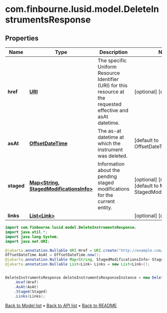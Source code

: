 # com.finbourne.lusid.model.DeleteInstrumentsResponse

## Properties

Name | Type | Description | Notes
------------ | ------------- | ------------- | -------------
**href** | [**URI**](URI.md) | The specific Uniform Resource Identifier (URI) for this resource at the requested effective and asAt datetime. | [optional] [default to URI]
**asAt** | [**OffsetDateTime**](OffsetDateTime.md) | The as-at datetime at which the instrument was deleted. | [default to OffsetDateTime]
**staged** | [**Map&lt;String, StagedModificationsInfo&gt;**](StagedModificationsInfo.md) | Information about the pending staged modifications for the current entity. | [optional] [readonly] [default to Map<String, StagedModificationsInfo>]
**links** | [**List&lt;Link&gt;**](Link.md) |  | [optional] [default to List<Link>]

```java
import com.finbourne.lusid.model.DeleteInstrumentsResponse;
import java.util.*;
import java.lang.System;
import java.net.URI;

@jakarta.annotation.Nullable URI Href = URI.create("http://example.com/Href");
OffsetDateTime AsAt = OffsetDateTime.now();
@jakarta.annotation.Nullable Map<String, StagedModificationsInfo> Staged = new Map<String, StagedModificationsInfo>();
@jakarta.annotation.Nullable List<Link> Links = new List<Link>();


DeleteInstrumentsResponse deleteInstrumentsResponseInstance = new DeleteInstrumentsResponse()
    .Href(Href)
    .AsAt(AsAt)
    .Staged(Staged)
    .Links(Links);
```


[Back to Model list](../README.md#documentation-for-models) &#8226; [Back to API list](../README.md#documentation-for-api-endpoints) &#8226; [Back to README](../README.md)
